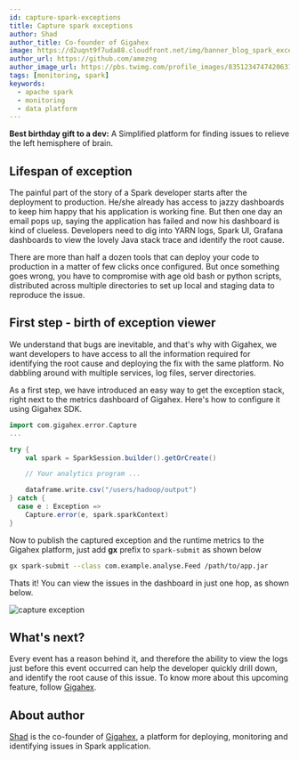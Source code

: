```yaml
---
id: capture-spark-exceptions
title: Capture spark exceptions
author: Shad
author_title: Co-founder of Gigahex
image: https://d2uqnt9f7uda88.cloudfront.net/img/banner_blog_spark_exception.png
author_url: https://github.com/amezng
author_image_url: https://pbs.twimg.com/profile_images/835123474742063105/N3Qkp_r__400x400.jpg
tags: [monitoring, spark]
keywords:
  - apache spark
  - monitoring
  - data platform
---
```


**Best birthday gift to a dev:** A Simplified platform for finding issues to relieve the left hemisphere of brain.

<!--truncate-->

## Lifespan of exception

The painful part of the story of a Spark developer starts after the deployment to production. He/she already has access to jazzy dashboards to keep him happy that his application is working fine. But then one day an email pops up, saying the application has failed and now his dashboard is kind of clueless. Developers need to dig into YARN logs, Spark UI, Grafana dashboards to view the lovely Java stack trace and identify the root cause.

There are more than half a dozen tools that can deploy your code to production in a matter of few clicks once configured. But once something goes wrong, you have to compromise with age old bash or python scripts, distributed across multiple directories to set up local and staging data to reproduce the issue.

## First step - birth of exception viewer

We understand that bugs are inevitable, and that's why with Gigahex, we want developers to have access to all the information required for identifying the root cause and deploying the fix with the same platform. No dabbling around with multiple services, log files, server directories.

As a first step, we have introduced an easy way to get the exception stack, right next to the metrics dashboard of Gigahex. Here's how to configure it using Gigahex SDK.

```scala
import com.gigahex.error.Capture
...

try {
    val spark = SparkSession.builder().getOrCreate()

    // Your analytics program ...

    dataframe.write.csv("/users/hadoop/output")
} catch {
  case e : Exception =>
    Capture.error(e, spark.sparkContext)
}
```

Now to publish the captured exception and the runtime metrics to the Gigahex platform, just add **gx** prefix to `spark-submit` as shown below

```bash
gx spark-submit --class com.example.analyse.Feed /path/to/app.jar
```

Thats it! You can view the issues in the dashboard in just one hop, as shown below.

![capture exception](https://d2uqnt9f7uda88.cloudfront.net/img/capture-exception.png)

## What's next?

Every event has a reason behind it, and therefore the ability to view the logs just before this event occurred can help the developer quickly drill down, and identify the root cause of this issue. To know more about this upcoming feature, follow [Gigahex](https://twitter.com/GigahexApp).

## About author

[Shad](https://twitter.com/ShadAmez) is the co-founder of [Gigahex](https://gigahex.com), a platform for deploying, monitoring and identifying issues in Spark application.
